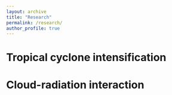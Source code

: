 ```yaml
---
layout: archive
title: "Research"
permalink: /research/
author_profile: true
---
```


Tropical cyclone intensification
======



Cloud-radiation interaction
======
